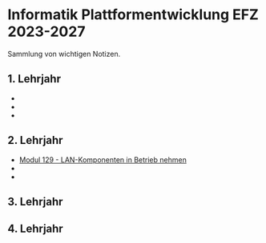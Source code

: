 # Informatik Plattformentwicklung EFZ 2023-2027
Sammlung von wichtigen Notizen. 

## 1. Lehrjahr
- 
- 
- 

## 2. Lehrjahr
- [Modul 129 - LAN-Komponenten in Betrieb nehmen](./Lehrjahr_2/Modul_129_LAN_Komponenten)
- 
- 
## 3. Lehrjahr
## 4. Lehrjahr